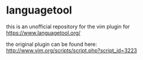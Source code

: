 # languagetool
this is an unofficial repository for the vim plugin for https://www.languagetool.org/

the original plugin can be found here: http://www.vim.org/scripts/script.php?script_id=3223
